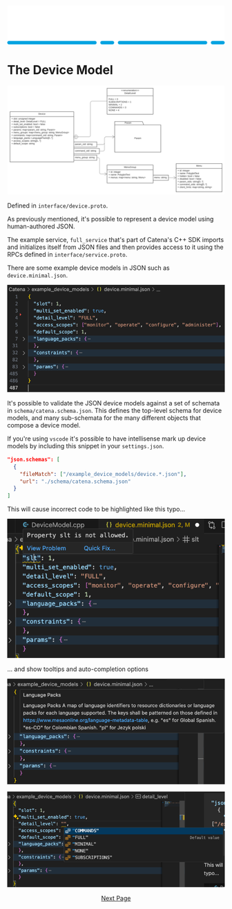 
![Alt](images/Catena%20Logo_PMS2191%20&%20White.png)

# The Device Model


![Alt](images/Catena%20UML%20-%20Device.svg)

Defined in `interface/device.proto`.

As previously mentioned, it's possible to represent a device model using human-authored JSON.

The example service, `full_service` that's part of Catena's C++ SDK imports and initializes itself from JSON files and then provides access to it using the RPCs defined in `interface/service.proto`.

There are some example device models in JSON such as `device.minimal.json`.

![Alt](images/device.minimal.png)

It's possible to validate the JSON device models against a set of schemata in `schema/catena.schema.json`. This defines the top-level schema for device models, and many sub-schemata for the many different objects that compose a device model.

If you're using `vscode` it's possible to have intellisense mark up device models by including this snippet in your `settings.json`.

```json
"json.schemas": [
  {
    "fileMatch": ["/example_device_models/device.*.json"],
    "url": "./schema/catena.schema.json"
  }
]
```

This will cause incorrect code to be highlighted like this typo...

![alt](images/device.minimal.error.png)

... and show tooltips and auto-completion options

![alt](images/tooltip.png)

![alt](images/autocomplete.png)




<div style="text-align: center">

[Next Page](Validation.md)

</div>